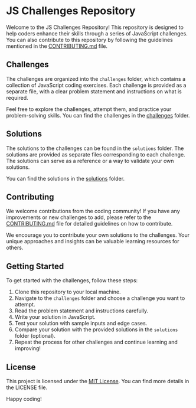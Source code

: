 # JS Challenges Repository

Welcome to the JS Challenges Repository! This repository is designed to help coders enhance their skills through a series of JavaScript challenges. You can also contribute to this repository by following the guidelines mentioned in the [CONTRIBUTING.md](./CONTRIBUTING.md) file.

## Challenges

The challenges are organized into the `challenges` folder, which contains a collection of JavaScript coding exercises. Each challenge is provided as a separate file, with a clear problem statement and instructions on what is required.

Feel free to explore the challenges, attempt them, and practice your problem-solving skills. You can find the challenges in the [challenges](./challenges) folder.

## Solutions

The solutions to the challenges can be found in the `solutions` folder. The solutions are provided as separate files corresponding to each challenge. The solutions can serve as a reference or a way to validate your own solutions.

You can find the solutions in the [solutions](./solutions) folder.

## Contributing

We welcome contributions from the coding community! If you have any improvements or new challenges to add, please refer to the [CONTRIBUTING.md](./CONTRIBUTING.md) file for detailed guidelines on how to contribute.

We encourage you to contribute your own solutions to the challenges. Your unique approaches and insights can be valuable learning resources for others.

## Getting Started

To get started with the challenges, follow these steps:

1. Clone this repository to your local machine.
2. Navigate to the `challenges` folder and choose a challenge you want to attempt.
3. Read the problem statement and instructions carefully.
4. Write your solution in JavaScript.
5. Test your solution with sample inputs and edge cases.
6. Compare your solution with the provided solutions in the `solutions` folder (optional).
7. Repeat the process for other challenges and continue learning and improving!

## License

This project is licensed under the [MIT License](./LICENSE). You can find more details in the LICENSE file.

Happy coding!
